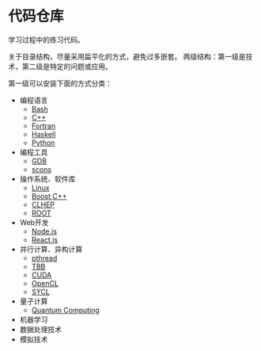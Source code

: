代码仓库
===================

学习过程中的练习代码。

关于目录结构，尽量采用扁平化的方式，避免过多嵌套。
两级结构：第一级是技术，第二级是特定的问题或应用。

第一级可以安装下面的方式分类：

* 编程语言
  * [Bash](coding/shell)
  * [C++](coding/cpp)
  * [Fortran](coding/fortran)
  * [Haskell](coding/haskell)
  * [Python](coding/python)
* 编程工具
  * [GDB](coding/gdb)
  * [scons](coding/scons)
* 操作系统、软件库
  * [Linux](coding/linux)
  * [Boost C++](coding/boost)
  * [CLHEP](coding/clhep)
  * [ROOT](coding/root)
* Web开发
  * [Node.js](coding/node)
  * [React.js](coding/react)
* 并行计算、异构计算
  * [pthread](coding/pthread)
  * [TBB](coding/tbb)
  * [CUDA](coding/cuda)
  * [OpenCL](coding/opencl)
  * [SYCL](coding/sycl)
* 量子计算
  * [Quantum Computing](coding/quantum)
* 机器学习
* 数据处理技术
* 模拟技术

